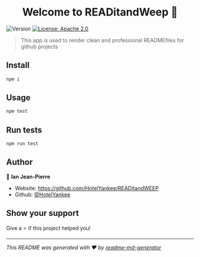 <h1 align="center">Welcome to READitandWeep 👋</h1>
<p>
  <img alt="Version" src="https://img.shields.io/badge/version-1.0.0-blue.svg?cacheSeconds=2592000" />
  <a href="#" target="_blank">
    <img alt="License: Apache 2.0" src="https://img.shields.io/badge/License-Apache 2.0-yellow.svg" />
  </a>
</p>

> This app is used to render clean and professional READMEfiles for github projects

## Install

```sh
npm i
```

## Usage

```sh
npm test
```

## Run tests

```sh
npm run test
```

## Author

👤 **Ian Jean-Pierre**

* Website: https://github.com/HotelYankee/READitandWEEP
* Github: [@HotelYankee](https://github.com/HotelYankee)

## Show your support

Give a ⭐️ if this project helped you!

***
_This README was generated with ❤️ by [readme-md-generator](https://github.com/kefranabg/readme-md-generator)_